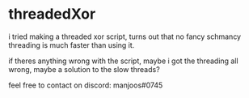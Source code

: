 # threadedXor
i tried making a threaded xor script, turns out that no fancy schmancy threading is much faster than using it.

if theres anything wrong with the script, maybe i got the threading all wrong, maybe a solution to the slow threads?

feel free to contact on discord: manjoos#0745
